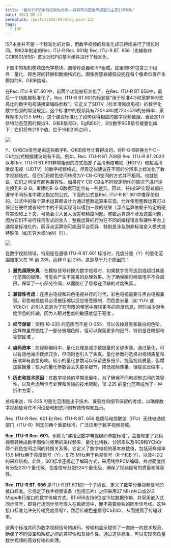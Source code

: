 ```yaml
---
title: "基础ISP流水线的架构分析——拜耳阵列图像传感器的主要ISP架构"
date: 2024-08-29
permalink: /posts/2024/08/blog-post-12/
tags:
  - ISP
---
```


ISP本身并不是一个标准化的对象，但数字视频的标准化却已持续进行了很长时间。1982年制定的Rec. ITU-R Rec. 601和 Rec. ITU-R BT. 656（也被称作CCIR601/656）首次对ISP的基本组件进行了标准化。

下图中的相机模块由光学模块、图像传感器和ISP组成。这里的ISP包含三个组件：量化、颜色空间转换和数据格式化。图像传感器被假设能在每个像素位置产生模拟的R、G和B信号。

在Rec. ITU-R BT.601中，前两个功能被标准化了，在Rec. ITU-R BT.656中，最后一个功能被标准化了。Rec. ITU-R BT.601的标题是“用于标准4:3和宽屏16:9宽高比的数字电视演播室编码参数”，它定义了SDTV（标准清晰度电视）的数字化数字视频的常见规定。这个标准中的视频具有720×480或720×576的分辨率，采样频率为13.5 MHz。这个建议标准化了如何获得相应的数字视频数据。当给定1.0伏特动态范围的模拟R、G和B信号Er、Eg和Eb时，8位数字RGB信号被量化如下：它们将有219个值，位于16和235之间 。

![](https://borninfreedom.github.io/images/2024/08/isp/formula1.png)

Y、Cr和Cb信号是由这些数字R、G和B信号计算得出的。将R-G-B转换为Y-Cr-Cb的公式根据建议略有不同。例如，Rec. ITU-R BT.709和 Rec. ITU-R BT.2020以与Rec. ITU-R BT.601非常相似的方式指定了高清晰度电视（HDTV）和超高清晰度电视（UDTV）的数字视频格式。尽管这些建议在不同的分辨率上标准化了数字视频格式，但它们将颜色空间转换为Y-CB-CR空间的方式并不相同。也就是说，它们之间没有颜色兼容性。如果在Y-CR-CB由不同规定制作的情况下进行逆变换到R-G-B，重建的R-G-B数据可能会有一些差异。因此，任何ISP实现者都应遵守不同标准中建议指定的公式。下面的公式是Rec. ITU-R BT.601中推荐使用的。公式中的每个算术运算都设计为通过整数运算来实现。允许使用整数运算可以保证在硬件或者软件中的不同实现可以得到一致的结果（浮点运算依赖于特定的硬件实现和上下文，可能会引入舍入误差和精度问题。整数运算则不涉及这些问题，因为它们不进行任何形式的舍入；整数运算的行为在不同的编程语言和硬件平台上通常是标准化的，而浮点运算则可能因平台而异，特别是涉及到非标准舍入模式或特殊值（如无穷大或NaN）时）。

![](https://borninfreedom.github.io/images/2024/08/isp/formula2.png)


在数字视频领域，特别是在遵循 ITU-R BT.601 标准时，亮度分量（Y）的量化范围被定义在 16 到 235，而非 0 到 255，这是基于几个原因的：

1. **避免超限失真**：在模拟信号转换为数字信号时，如果数字信号达到或超过其量化范围的极限，可能会产生不完善的处理效果。为了确保瞬时峰值电平不会超限，保留了一小部分空间，从而防止了信号在顶端的过度失真 。

2. **兼容性考虑**：在黑白电视和彩色电视共存的时代，彩色电视需要与黑白电视兼容。彩色电视信号必须被压缩以适应带宽限制，而色差分量（如 YUV 或 YCbCr）的引入正是为了在有限的带宽中传输更多的亮度信息，同时减少对色度信息的传输，因为人眼对色度的敏感度低于亮度 。

3. **细节保留**：使用 16-235 的范围而不是 0-255，可以去掉最黑和最白的色阶，这样做虽然牺牲了一部分极端色阶，但可以保留更多的细节，特别是在暗部和亮部区域 。

4. **编码效率**：在视频编码中，量化处理是减少数据量的关键步骤。通过量化，可以有效地减少数据冗余，但同时也引入了失真。量化参数的选择对视频质量和压缩率有直接影响。较小的量化参数可以保留更多细节，提高视频质量，但增加数据量；较大的量化参数会丢失更多细节，降低视频质量，但提高压缩率 。

5. **历史和技术原因**：在数字视频的早期发展中，为了确保不同电视制式间的兼容性，以及考虑到信号处理和传输的技术限制，16-235 的量化范围成为了一种折中方案 。

总结来说，16-235 的量化范围是出于技术、兼容性和细节保留的考虑，以确保数字视频信号在不同设备和制式间的有效传输和显示。

Rec. ITU-R Rec. 601 和 Rec. ITU-R BT. 656 是国际电信联盟（ITU）无线电通信部门（ITU-R）制定的两个重要标准，广泛应用于数字视频领域。

**Rec. ITU-R Rec. 601**，也称为“演播室数字电视编码参数标准”，主要规定了彩色视频转换成数字图像时使用的采样频率、量化比特数、分辨率以及RGB和YCbCr两个彩色空间之间的转换关系等。它定义了数字电视的基本参数值，包括采样频率13.5 MHz用于亮度信号（Y），6.75 MHz用于色差信号（R-Y和B-Y），以及4:2:2的采样结构。此外，601标准还规定了编码方式，采用线性PCM编码，并对亮度信号分配220个量化级，色差信号分配224个量化级，确保了视频信号的质量和兼容性。

**Rec. ITU-R BT. 656** 是ITU-R BT.601的一个子协议，定义了数字分量视频信号的接口标准。它规定了数字视频设备（包括芯片）之间采用27 MHz并口或243 Mbps串行接口的数字传输方式。BT.656支持8位或10位数据传输，并采用嵌入式同步信号，即将行场同步信号嵌入在数据流中，而不需要单独的同步信号线。这种接口标准允许先传输亮度信号Y，然后传输色差信号Cb和Cr，从而提高了传输效率。

这两个标准共同为数字视频信号的编码、传输和显示提供了一套统一的技术规范，确保了不同设备和系统之间的兼容性和互操作性。通过这些标准，可以实现高质量数字视频的高效传输和处理。




